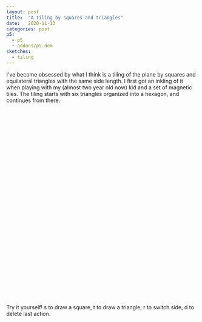 ```yaml
---
layout: post
title:  "A tiling by squares and triangles"
date:   2020-11-13
categories: post
p5:
  - p5
  - addons/p5.dom
sketches:
  - tiling
---
```


I've become obsessed by what I think is a tiling of the plane by squares and equilateral triangles with the same side length. I first got an inkling of it when playing with my (almost two year old now) kid and a set of magnetic tiles. The tiling starts with six triangles organized into a hexagon, and continues from there.

<div id="autotiling" style="height: 500px; width:500px; position:relative;" ></div>

Try it yourself! s to draw a square, t to draw a triangle, r to switch side, d to delete last action.

<div id="tiling" style="height: 500px; width:500px; position:relative;" ></div>